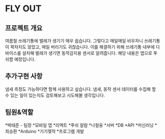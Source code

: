# FLY OUT

## 프로젝트 개요
여름철 쓰레기통에 벌레가 생기기 매우 쉽습니다. 그렇다고 매일매일 비우자니
쓰레기통이 꽉차지도 않았고,  매일 버리기도 귀찮습니다. 이를 해결하기 위해 
쓰레기통 내부에 디바이스를 설치해 벌레가 생기면 동작감지용 센서로 알려줍니다.
해당 내용은 앱으로 푸쉬할 예정입니다.
   
## 추가구현 사항
냄새 측정도 가능하다면 함께 사용하고 싶습니다. 냄새, 동작 센서 데이터를
 수집해 할 수 있는 일이 있는지도 검토해보고 시도해볼 생각입니다.
   
## 팀원&역할
   
*박태준 - 팀장
 *모바일 앱
  *리액트
  *푸쉬 알람
*나철웅
 *서버
  *DB
  *API
  *머신러닝
*최승환
 *Arduino
  *기기젲작
  *프로그램 개발

